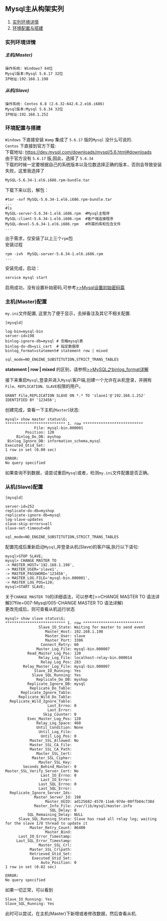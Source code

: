 ## Mysql主从构架实列
1. [实列环境详情](#实列环境详情 "实列环境详情")
1. [环境配置与搭建](#环境配置与搭建 "环境配置与搭建")
### 实列环境详情
##### 主机(Master)
```
操作系统: Windows7 64位
Mysql版本:Mysql 5.6.17 32位
IP地址:192.168.1.198
```
##### 从机(Slave)
```
操作系统: Centos 6.8 (2.6.32-642.6.2.e16.i686)
Mysql版本:Mysql 5.6.34 32位
IP地址:192.168.1.252
```
### 环境配置与搭建
`Windows` 下直接安装 `Wamp` 集成了 `5.6.17` 版的`Mysql` 没什么可说的.  
`Centos` 下直接到官方下载:  
下载地址: https://dev.mysql.com/downloads/mysql/5.6.html#downloads  
由于官方没有 `5.6.17` 版,因此，选择了 `5.6.34`  
下载的时候一定要根据自己的系统版本以及位数选择正确的版本，否则会导致安装失败，这里我选择了
```
MySQL-5.6.34-1.el6.i686.rpm-bundle.tar
```
下载下来以后，解包：  
```
#tar -xvf MySQL-5.6.34-1.el6.i686.rpm-bundle.tar
...
#ls
MySQL-server-5.6.34-1.el6.i686.rpm  #Mysql主程序
MySQL-client-5.6.34-1.el6.i686.rpm  #客户端连接程序
MySQL-devel-5.6.34-1.el6.i686.rpm   #所需的库和包含文件
...
```
出于需求，仅安装了以上三个`rpm`包  
安装过程
```
rpm -ivh  MySQL-server-5.6.34-1.el6.i686.rpm
...
```
安装完成，启动：
```
service mysql start
```
启用成功，没有设置补始密码,可参考[>>Mysql设置初始密码篇](?file=007-Mysql/002-Mysql设置初始密码)

### 主机(Master)配置
`my.ini`文件配置, 这里为了便于显示，去掉备注及其它不相关配置.
```
[mysqld]

log-bin=mysql-bin
server-id=198
binlog-ignore-db=mysql # 忽略mysql表
binlog-do-db=yii_cart  # 指定数据库
binlog_format=statement# statement row | mixed

sql_mode=NO_ENGINE_SUBSTITUTION,STRICT_TRANS_TABLES
```
**statement | row | mixed**  的区别，请参照[>>MySQL之binlog_format详解](?file=007-Mysql/004-MySQL之binlog_format详解)

接下来重启`Mysql`,登录并进入`Mysql`客户端,创建一个允许在从机登录，并拥有`File、REPLICATION、SLAVE`权限的用户。    
```
GRANT File,REPLICATION SLAVE ON *.* TO 'slave1'@'192.168.1.252' IDENTIFIED BY '123456';
```
创建完成，查看一下主机(`Master`)状态:
```
mysql> show master status\G;
*************************** 1. row ***************************
             File: mysql-bin.000001
         Position: 120
     Binlog_Do_DB: myshop
 Binlog_Ignore_DB: information_schema,mysql
Executed_Gtid_Set:
1 row in set (0.00 sec)

ERROR:
No query specified
```
如果查询不到数据，请尝试重启`Mysql`或者，检测`my.ini`文件配置是否正确。  

### 从机(Slave)配置
```
[mysqld]

server-id=252
replicate-do-db=myshop
replicate-ignore-db=mysql
log-slave-updates
slave-skip-errors=all
slave-net-timeout=60

sql_mode=NO_ENGINE_SUBSTITUTION,STRICT_TRANS_TABLES
```
配置完成后重新启动`Mysql`,并登录从机(Slave)的客户端,执行以下语句:  
```
mysql>STOP SLAVE;
mysql> CHANGE MASTER TO
-> MASTER_HOST='192.168.1.198',
-> MASTER_USER='slave1',
-> MASTER_PASSWORD='123456',
-> MASTER_LOG_FILE='mysql-bin.000001',
-> MASTER_LOG_POS=120;
mysql>START SLAVE;
```
关于`CHANGE MASTER TO`的详细语法，可以参考[>>CHANGE MASTER TO 语法详解](?file=007-Mysql/005-CHANGE MASTER TO 语法详解)  
更改完成后，则可查看从机运行状态  
```
mysql> show slave status\G;
*************************** 1. row ***************************
               Slave_IO_State: Waiting for master to send event
                  Master_Host: 192.168.1.198
                  Master_User: slave
                  Master_Port: 3306
                Connect_Retry: 60
              Master_Log_File: mysql-bin.000007
          Read_Master_Log_Pos: 120
               Relay_Log_File: localhost-relay-bin.000014
                Relay_Log_Pos: 283
        Relay_Master_Log_File: mysql-bin.000007
             Slave_IO_Running: Yes
            Slave_SQL_Running: Yes
              Replicate_Do_DB: myshop
          Replicate_Ignore_DB: mysql
           Replicate_Do_Table:
       Replicate_Ignore_Table:
      Replicate_Wild_Do_Table:
  Replicate_Wild_Ignore_Table:
                   Last_Errno: 0
                   Last_Error:
                 Skip_Counter: 0
          Exec_Master_Log_Pos: 120
              Relay_Log_Space: 460
              Until_Condition: None
               Until_Log_File:
                Until_Log_Pos: 0
           Master_SSL_Allowed: No
           Master_SSL_CA_File:
           Master_SSL_CA_Path:
              Master_SSL_Cert:
            Master_SSL_Cipher:
               Master_SSL_Key:
        Seconds_Behind_Master: 0
Master_SSL_Verify_Server_Cert: No
                Last_IO_Errno: 0
                Last_IO_Error:
               Last_SQL_Errno: 0
               Last_SQL_Error:
  Replicate_Ignore_Server_Ids:
             Master_Server_Id: 198
                  Master_UUID: ad125682-4578-11e6-97de-00ffb04c738d
             Master_Info_File: /var/lib/mysql/master.info
                    SQL_Delay: 0
          SQL_Remaining_Delay: NULL
      Slave_SQL_Running_State: Slave has read all relay log; waiting for the slave I/O thread to update it
           Master_Retry_Count: 86400
                  Master_Bind:
      Last_IO_Error_Timestamp:
     Last_SQL_Error_Timestamp:
               Master_SSL_Crl:
           Master_SSL_Crlpath:
           Retrieved_Gtid_Set:
            Executed_Gtid_Set:
                Auto_Position: 0
1 row in set (0.02 sec)

ERROR:
No query specified
```

如果一切正常，可以看到
```
Slave_IO_Running: Yes
Slave_SQL_Running: Yes
```
此时可以尝试，在主机(Master)下新增或者修改数据，然后查看从机.

